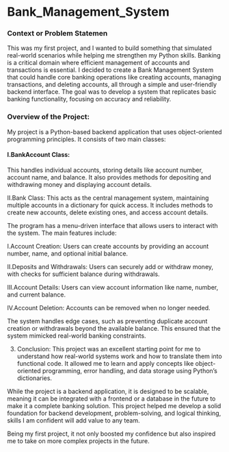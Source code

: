 # Bank_Management_System
<h3>Context or Problem Statemen</h3>
This was my first project, and I wanted to build something that simulated real-world scenarios while helping me strengthen my Python skills. Banking is a critical domain where efficient management of accounts and transactions is essential. I decided to create a Bank Management System that could handle core banking operations like creating accounts, managing transactions, and deleting accounts, all through a simple and user-friendly backend interface. The goal was to develop a system that replicates basic banking functionality, focusing on accuracy and reliability.

<h3>Overview of the Project:</h3>
My project is a Python-based backend application that uses object-oriented programming principles. It consists of two main classes:

<h4>I.BankAccount Class:</h4>This handles individual accounts, storing details like account number, account name, and balance. It also provides methods for depositing and withdrawing money and displaying account details.

II.Bank Class: This acts as the central management system, maintaining multiple accounts in a dictionary for quick access. It includes methods to create new accounts, delete existing ones, and access account details.

The program has a menu-driven interface that allows users to interact with the system. The main features include:

I.Account Creation: Users can create accounts by providing an account number, name, and optional initial balance.

II.Deposits and Withdrawals: Users can securely add or withdraw money, with checks for sufficient balance during withdrawals.

III.Account Details: Users can view account information like name, number, and current balance.

IV.Account Deletion: Accounts can be removed when no longer needed.

The system handles edge cases, such as preventing duplicate account creation or withdrawals beyond the available balance. This ensured that the system mimicked real-world banking constraints.

3. Conclusion:
This project was an excellent starting point for me to understand how real-world systems work and how to translate them into functional code. It allowed me to learn and apply concepts like object-oriented programming, error handling, and data storage using Python’s dictionaries.

While the project is a backend application, it is designed to be scalable, meaning it can be integrated with a frontend or a database in the future to make it a complete banking solution. This project helped me develop a solid foundation for backend development, problem-solving, and logical thinking, skills I am confident will add value to any team.

Being my first project, it not only boosted my confidence but also inspired me to take on more complex projects in the future.
